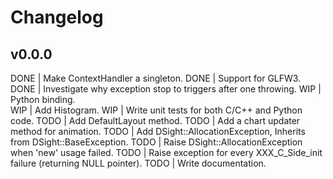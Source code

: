 # Changelog
 
## v0.0.0
                                 
DONE | Make ContextHandler a singleton.
DONE | Support for GLFW3.
DONE | Investigate why exception stop to triggers after one throwing.
WIP  | Python binding.                                                                                      
WIP  | Add Histogram.
WIP  | Write unit tests for both C/C++ and Python code.
TODO | Add DefaultLayout method.
TODO | Add a chart updater method for animation. 
TODO | Add DSight::AllocationException, Inherits from DSight::BaseException.
TODO | Raise DSight::AllocationException when 'new' usage failed.
TODO | Raise exception for every XXX_C_Side_init failure (returning NULL pointer).
TODO | Write documentation.

